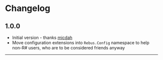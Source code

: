# Changelog

## 1.0.0

* Initial version - thanks [micdah]
* Move configuration extensions into `Rebus.Config` namespace to help non-R# users, who are to be considered friends anyway

---

[micdah]: https://github.com/micdah